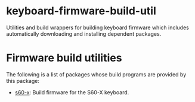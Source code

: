 keyboard-firmware-build-util
============================

Utilities and build wrappers for building keyboard firmware which
includes automatically downloading and installing dependent packages.

Firmware build utilities
========================

The following is a list of packages whose build programs are provided by this package:

* [s60-x](s60-x/README.md): Build firmware for the S60-X keyboard.
